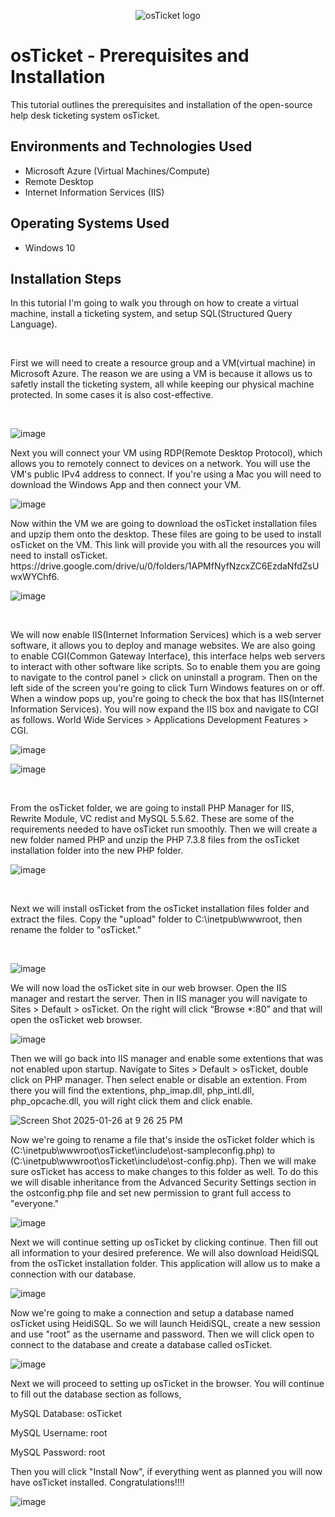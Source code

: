 <p align="center">
<img src="https://i.imgur.com/Clzj7Xs.png" alt="osTicket logo"/>
</p>

<h1>osTicket - Prerequisites and Installation</h1>
This tutorial outlines the prerequisites and installation of the open-source help desk ticketing system osTicket.<br />


<h2>Environments and Technologies Used</h2>

- Microsoft Azure (Virtual Machines/Compute)
- Remote Desktop
- Internet Information Services (IIS)

<h2>Operating Systems Used </h2>

- Windows 10</b>


<h2>Installation Steps</h2>
In this tutorial I'm going to walk you through on how to create a virtual machine, install a ticketing system, and setup SQL(Structured Query Language).
<p>
<br />
  
First we will need to create a resource group and a VM(virtual machine) in Microsoft Azure. The reason we are using a VM is because it allows us to safetly install the ticketing system, all while keeping our physical machine protected. In some cases it is also cost-effective.
<p>
<br />
<p>
  
![image](https://github.com/user-attachments/assets/4ee9145c-4e0b-4daa-b872-8921b8141882)

</p>
<p>
Next you will connect your VM using RDP(Remote Desktop Protocol), which allows you to remotely connect to devices on a network. You will use the VM's public IPv4 address to connect. If you're using a Mac you will need to download the Windows App and then connect your VM.
</p>

  
![image](https://github.com/user-attachments/assets/190e832e-c429-427c-8899-b98e53a5d603)
  
</p>
<p>
Now within the VM we are going to download the osTicket installation files and upzip them onto the desktop. These files are going to be used to install osTicket on the VM.
This link will provide you with all the resources you will need to install osTicket. https://drive.google.com/drive/u/0/folders/1APMfNyfNzcxZC6EzdaNfdZsUwxWYChf6.
<p>

![image](https://github.com/user-attachments/assets/c5b3ad78-2009-4338-9f3d-c0c1f5f4f0dc)

<br />
  
</p>
<p>
We will now enable IIS(Internet Information Services) which is a web server software, it allows you to deploy and manage websites. We are also going to enable CGI(Common Gateway Interface), this interface helps web servers to interact with other software like scripts. So to enable them you are going to navigate to the control panel > click on uninstall a program. Then on the left side of the screen you're going to click Turn Windows features on or off. When a window pops up, you're going to check the box that has IIS(Internet Information Services). You will now expand the IIS box and navigate to CGI as follows. World Wide Services > Applications Development Features > CGI.

<br />

![image](https://github.com/user-attachments/assets/86cdebcb-b0eb-450d-a2d3-7d74b9e55fe8)


![image](https://github.com/user-attachments/assets/28ed1b7a-7239-48ee-8407-8d44ba47407b)

<br />

From the osTicket folder, we are going to install PHP Manager for IIS, Rewrite Module, VC redist and MySQL 5.5.62. These are some of the requirements needed to have osTicket run smoothly. Then we will create a new folder named PHP and unzip the PHP 7.3.8 files from the osTicket installation folder into the new PHP folder.


![image](https://github.com/user-attachments/assets/239feb65-9801-47bd-b5fa-1d298fd0d0d7)

<br />

Next we will install osTicket from the osTicket installation files folder and extract the files. Copy the "upload" folder to C:\inetpub\wwwroot, then rename the folder to "osTicket."

<br />

![image](https://github.com/user-attachments/assets/2d7a937d-c3cd-4843-8da4-bf2d5a99f3a5)
<br />




We will now load the osTicket site in our web browser. Open the IIS manager and restart the server. Then in IIS manager you will navigate to Sites > Default > osTicket. On the right will click “Browse *:80” and that will open the osTicket web browser.
<br />


![image](https://github.com/user-attachments/assets/e5f389d4-9e33-4a52-970a-eb4d019097ff)
<br />


Then we will go back into IIS manager and enable some extentions that was not enabled upon startup. Navigate to Sites > Default > osTicket, double click on PHP manager. Then select enable or disable an extention. From there you will find the extentions,  php_imap.dll, php_intl.dll, php_opcache.dll, you will right click them and click enable.
<br />


![Screen Shot 2025-01-26 at 9 26 25 PM](https://github.com/user-attachments/assets/25dd94e1-4e48-42cd-beb4-5b39a44c0cc4)
<br />


Now we're going to rename a file that's inside the osTicket folder which is (C:\inetpub\wwwroot\osTicket\include\ost-sampleconfig.php) to (C:\inetpub\wwwroot\osTicket\include\ost-config.php). Then we will make sure osTicket has access to make changes to this folder as well. To do this we will disable inheritance from the Advanced Security Settings section in the ostconfig.php file and set new permission to grant full access to "everyone."


![image](https://github.com/user-attachments/assets/bccd2cad-e4cd-4a6a-a5ca-f31300370543)


Next we will continue setting up osTicket by clicking continue. Then fill out all information to your desired preference. We will also download HeidiSQL from the osTicket installation folder. This application will allow us to make a connection with our database.
<br />


![image](https://github.com/user-attachments/assets/be5a2423-dde6-4797-96e2-5e6ca30c7134)


Now we're going to make a connection and setup a database named osTicket using HeidiSQL. So we will launch HeidiSQL, create a new session and use "root" as the username and password. Then we will click open to connect to the database and create a database called osTicket.


![image](https://github.com/user-attachments/assets/5cb73461-1b92-4dfb-8abb-6d09ae3f678c)


Next we will proceed to setting up osTicket in the browser. You will continue to fill out the database section as follows, 

MySQL Database: osTicket 

MySQL Username: root 

MySQL Password: root

Then you will click "Install Now", if everything went as planned you will now have osTicket installed. Congratulations!!!!


![image](https://github.com/user-attachments/assets/086da4d4-760a-4b10-a904-f99dfa0b904c)
